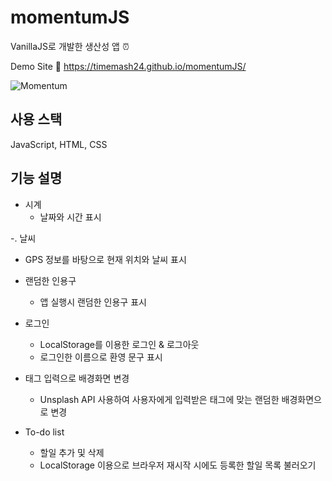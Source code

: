 # momentumJS
VanillaJS로 개발한 생산성 앱 ⏰

Demo Site 🔗 https://timemash24.github.io/momentumJS/

![Momentum](https://user-images.githubusercontent.com/56548122/170498002-4015595d-4e81-4020-926e-b00d0c175f1f.PNG)

## 사용 스택
JavaScript, HTML, CSS


## 기능 설명
- 시계 
  - 날짜와 시간 표시

-. 날씨
  - GPS 정보를 바탕으로 현재 위치와 날씨 표시


- 랜덤한 인용구
  - 앱 실행시 랜덤한 인용구 표시

- 로그인
  - LocalStorage를 이용한 로그인 & 로그아웃
  - 로그인한 이름으로 환영 문구 표시

- 태그 입력으로 배경화면 변경
  - Unsplash API 사용하여 사용자에게 입력받은 태그에 맞는 랜덤한 배경화면으로 변경

- To-do list 
  - 할일 추가 및 삭제
  - LocalStorage 이용으로 브라우저 재시작 시에도 등록한 할일 목록 불러오기
